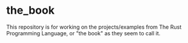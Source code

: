 # the_book

This repository is for working on the projects/examples from The Rust Programming Language, or "the book" as they seem to call it.
